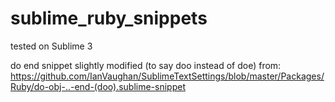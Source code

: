 sublime_ruby_snippets
=====================

tested on Sublime 3

do end snippet slightly modified (to say doo instead of doe) from:
https://github.com/IanVaughan/SublimeTextSettings/blob/master/Packages/Ruby/do-obj-..-end-(doo).sublime-snippet